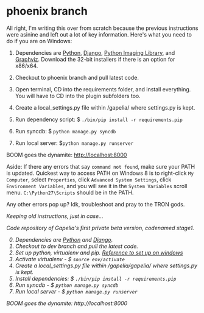 phoenix branch=All right, I'm writing this over from scratch because the previous instructions were asinine and left out a lot of key information. Here's what you need to do if you are on Windows:01. Dependencies are [Python](http://www.python.org), [Django](https://www.djangoproject.com), [Python Imaging Library](http://pythonware.com/products/pil), and [Graphviz](http://graphviz.org). Download the 32-bit installers if there is an option for x86/x64.02. Checkout to phoenix branch and pull latest code.03. Open terminal, CD into the requirements folder, and install everything. You will have to CD into the plugin subfolders too.04. Create a local_settings.py file within /gapelia/ where settings.py is kept.05. Run dependency script: $ `./bin/pip install -r requirements.pip`06. Run syncdb: $ `python manage.py syncdb`07. Run local server: $`python manage.py runserver`BOOM goes the dynamite: [http://localhost:8000](http://localhost:8000)Aside: If there any errors that say `command not found`, make sure your PATH is updated. Quickest way to access PATH on Windows 8 is to right-click `My Computer`, select `Properties`, click `Advanced System Settings`, click `Environment Variables`, and you will see it in the `System Variables` scroll menu. `C:\Python27\Scripts` should be in the PATH.Any other errors pop up? Idk, troubleshoot and pray to the TRON gods.<em>Keeping old instructions, just in case...Code repository of Gapelia's first private beta version, codenamed stage1.0. Dependencies are [Python](http://www.python.org) and [Django](https://www.djangoproject.com).1. Checkout to dev branch and pull the latest code.2. Set up python, virtualenv and pip. [Reference to set up on windows](http://www.tylerbutler.com/2012/05/how-to-install-python-pip-and-virtualenv-on-windows-with-powershell)3. Activate virtualenv - $ `source env/activate`4. Create a local_settings.py file within /gapelia/gapelia/ where settings.py is kept.5. Install dependencies: $ `./bin/pip install -r requirements.pip`6. Run syncdb - $ `python manage.py syncdb`7. Run local server - $ `python manage.py runserver`BOOM goes the dynamite: http://localhost:8000</em>